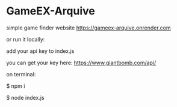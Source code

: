 # GameEX-Arquive
simple game finder website
https://gameex-arquive.onrender.com

or run it locally:

add your api key to index.js

you can get your key here: https://www.giantbomb.com/api/ 

on terminal:

$ npm i

$ node index.js
